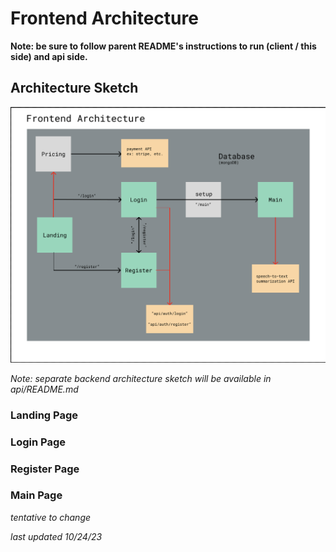 # Frontend Architecture

**Note: be sure to follow parent README's instructions to run (client / this side) and api side.**

## Architecture Sketch

![](https://github.com/StrataLink/ScribeAI/blob/figma-frontend/client/figma-folder/frontend-architecture.png)

_Note: separate backend architecture sketch will be available in api/README.md_

### Landing Page

### Login Page

### Register Page

### Main Page

_tentative to change_

_last updated 10/24/23_
